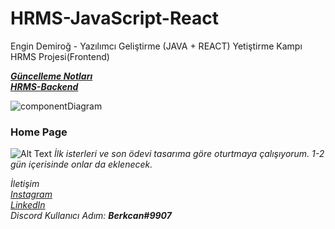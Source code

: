 # HRMS-JavaScript-React
Engin Demiroğ - Yazılımcı Geliştirme (JAVA + REACT) Yetiştirme Kampı HRMS Projesi(Frontend)  

***[Güncelleme Notları](https://github.com/KB-Silence/HRMS-JavaScript-React/commits/main)***  
***[HRMS-Backend](https://github.com/KB-Silence/HRMS-Project)***  
  
![componentDiagram](https://user-images.githubusercontent.com/74976052/121122504-406d0400-c82a-11eb-9cbb-339c4b6ee752.png)  

### Home Page
![Alt Text](https://media.giphy.com/media/CE0ITBBgdHTzCExQZU/giphy.gif)
*İlk isterleri ve son ödevi tasarıma göre oturtmaya çalışıyorum. 1-2 gün içerisinde onlar da eklenecek.* 

*İletişim*    
*[Instagram](https://www.instagram.com/brkcnsrbstt/)*  
*[LinkedIn](https://www.linkedin.com/in/berkcan-serbest-ba6073a4/)*  
*Discord Kullanıcı Adım: **Berkcan#9907***
